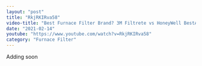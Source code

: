 ```yaml
---
layout: "post"
title: "RkjRKIRva58"
video-title: "Best Furnace Filter Brand? 3M Filtrete vs HoneyWell BestAir, Nordic Pure, Flanders EZ Flow"
date: "2021-02-14"
youtube: "https://www.youtube.com/watch?v=RkjRKIRva58"
category: "Furnace Filter"
---
```

<div class="space-y-1"><p class="text-gray-400">Adding soon</p></div>